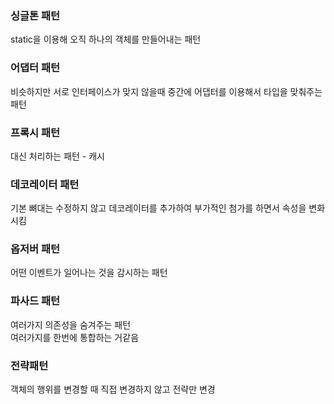 ### 싱글톤 패턴
static을 이용해 오직 하나의 객체를 만들어내는 패턴
### 어댑터 패턴
비슷하지만 서로 인터페이스가 맞지 않을때 중간에 어댑터를 이용해서 타입을 맞춰주는 패턴  
### 프록시 패턴
대신 처리하는 패턴 - 캐시
### 데코레이터 패턴
기본 뼈대는 수정하지 않고 데코레이터를 추가하여 부가적인 첨가를 하면서 속성을 변화 시킴
### 옵저버 패턴
어떤 이벤트가 일어나는 것을 감시하는 패턴
### 파사드 패턴
여러가지 의존성을 숨겨주는 패턴  
여러가지를 한번에 통합하는 거같음  
### 전략패턴
객체의 행위를 변경할 때 직접 변경하지 않고 전략만 변경